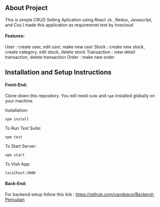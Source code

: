 
## About Project
This is simple CRUD Selling Aplication using React Js , Redux, Javascript, and Css.I made this application as requiremnet test by hoscloud 

#### Features:

User : create user, edit user, make new user
Stock : create new stock, create category, edit stock, delete stock
Transaction : view detail transaction, delete transaction
Order : make new order 


## Installation and Setup Instructions

#### Front-End:  

Clone down this repository. You will need `node` and `npm` installed globally on your machine.  

Installation:

`npm install`  

To Run Test Suite:  

`npm test`  

To Start Server:

`npm start`  

To Visit App:

`localhost:3000`
#### Back-End:
For backend setup follow this link :
  https://github.com/vandeace/Backend-Penjualan
